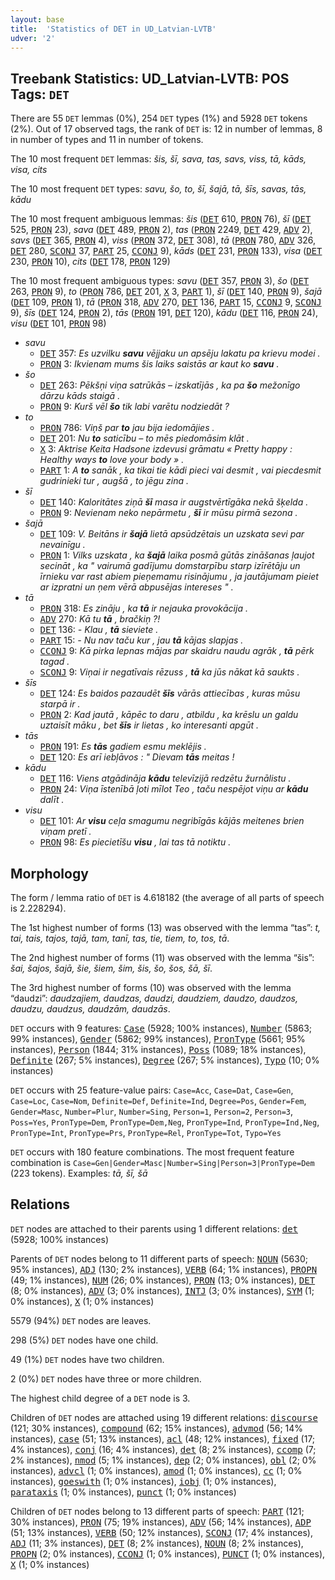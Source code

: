```yaml
---
layout: base
title:  'Statistics of DET in UD_Latvian-LVTB'
udver: '2'
---
```


## Treebank Statistics: UD_Latvian-LVTB: POS Tags: `DET`

There are 55 `DET` lemmas (0%), 254 `DET` types (1%) and 5928 `DET` tokens (2%).
Out of 17 observed tags, the rank of `DET` is: 12 in number of lemmas, 8 in number of types and 11 in number of tokens.

The 10 most frequent `DET` lemmas: <em>šis, šī, sava, tas, savs, viss, tā, kāds, visa, cits</em>

The 10 most frequent `DET` types:  <em>savu, šo, to, šī, šajā, tā, šīs, savas, tās, kādu</em>

The 10 most frequent ambiguous lemmas: <em>šis</em> (<tt><a href="lv_lvtb-pos-DET.html">DET</a></tt> 610, <tt><a href="lv_lvtb-pos-PRON.html">PRON</a></tt> 76), <em>šī</em> (<tt><a href="lv_lvtb-pos-DET.html">DET</a></tt> 525, <tt><a href="lv_lvtb-pos-PRON.html">PRON</a></tt> 23), <em>sava</em> (<tt><a href="lv_lvtb-pos-DET.html">DET</a></tt> 489, <tt><a href="lv_lvtb-pos-PRON.html">PRON</a></tt> 2), <em>tas</em> (<tt><a href="lv_lvtb-pos-PRON.html">PRON</a></tt> 2249, <tt><a href="lv_lvtb-pos-DET.html">DET</a></tt> 429, <tt><a href="lv_lvtb-pos-ADV.html">ADV</a></tt> 2), <em>savs</em> (<tt><a href="lv_lvtb-pos-DET.html">DET</a></tt> 365, <tt><a href="lv_lvtb-pos-PRON.html">PRON</a></tt> 4), <em>viss</em> (<tt><a href="lv_lvtb-pos-PRON.html">PRON</a></tt> 372, <tt><a href="lv_lvtb-pos-DET.html">DET</a></tt> 308), <em>tā</em> (<tt><a href="lv_lvtb-pos-PRON.html">PRON</a></tt> 780, <tt><a href="lv_lvtb-pos-ADV.html">ADV</a></tt> 326, <tt><a href="lv_lvtb-pos-DET.html">DET</a></tt> 280, <tt><a href="lv_lvtb-pos-SCONJ.html">SCONJ</a></tt> 37, <tt><a href="lv_lvtb-pos-PART.html">PART</a></tt> 25, <tt><a href="lv_lvtb-pos-CCONJ.html">CCONJ</a></tt> 9), <em>kāds</em> (<tt><a href="lv_lvtb-pos-DET.html">DET</a></tt> 231, <tt><a href="lv_lvtb-pos-PRON.html">PRON</a></tt> 133), <em>visa</em> (<tt><a href="lv_lvtb-pos-DET.html">DET</a></tt> 230, <tt><a href="lv_lvtb-pos-PRON.html">PRON</a></tt> 10), <em>cits</em> (<tt><a href="lv_lvtb-pos-DET.html">DET</a></tt> 178, <tt><a href="lv_lvtb-pos-PRON.html">PRON</a></tt> 129)

The 10 most frequent ambiguous types:  <em>savu</em> (<tt><a href="lv_lvtb-pos-DET.html">DET</a></tt> 357, <tt><a href="lv_lvtb-pos-PRON.html">PRON</a></tt> 3), <em>šo</em> (<tt><a href="lv_lvtb-pos-DET.html">DET</a></tt> 263, <tt><a href="lv_lvtb-pos-PRON.html">PRON</a></tt> 9), <em>to</em> (<tt><a href="lv_lvtb-pos-PRON.html">PRON</a></tt> 786, <tt><a href="lv_lvtb-pos-DET.html">DET</a></tt> 201, <tt><a href="lv_lvtb-pos-X.html">X</a></tt> 3, <tt><a href="lv_lvtb-pos-PART.html">PART</a></tt> 1), <em>šī</em> (<tt><a href="lv_lvtb-pos-DET.html">DET</a></tt> 140, <tt><a href="lv_lvtb-pos-PRON.html">PRON</a></tt> 9), <em>šajā</em> (<tt><a href="lv_lvtb-pos-DET.html">DET</a></tt> 109, <tt><a href="lv_lvtb-pos-PRON.html">PRON</a></tt> 1), <em>tā</em> (<tt><a href="lv_lvtb-pos-PRON.html">PRON</a></tt> 318, <tt><a href="lv_lvtb-pos-ADV.html">ADV</a></tt> 270, <tt><a href="lv_lvtb-pos-DET.html">DET</a></tt> 136, <tt><a href="lv_lvtb-pos-PART.html">PART</a></tt> 15, <tt><a href="lv_lvtb-pos-CCONJ.html">CCONJ</a></tt> 9, <tt><a href="lv_lvtb-pos-SCONJ.html">SCONJ</a></tt> 9), <em>šīs</em> (<tt><a href="lv_lvtb-pos-DET.html">DET</a></tt> 124, <tt><a href="lv_lvtb-pos-PRON.html">PRON</a></tt> 2), <em>tās</em> (<tt><a href="lv_lvtb-pos-PRON.html">PRON</a></tt> 191, <tt><a href="lv_lvtb-pos-DET.html">DET</a></tt> 120), <em>kādu</em> (<tt><a href="lv_lvtb-pos-DET.html">DET</a></tt> 116, <tt><a href="lv_lvtb-pos-PRON.html">PRON</a></tt> 24), <em>visu</em> (<tt><a href="lv_lvtb-pos-DET.html">DET</a></tt> 101, <tt><a href="lv_lvtb-pos-PRON.html">PRON</a></tt> 98)


* <em>savu</em>
  * <tt><a href="lv_lvtb-pos-DET.html">DET</a></tt> 357: <em>Es uzvilku <b>savu</b> vējjaku un apsēju lakatu pa krievu modei .</em>
  * <tt><a href="lv_lvtb-pos-PRON.html">PRON</a></tt> 3: <em>Ikvienam mums šis laiks saistās ar kaut ko <b>savu</b> .</em>
* <em>šo</em>
  * <tt><a href="lv_lvtb-pos-DET.html">DET</a></tt> 263: <em>Pēkšņi viņa satrūkās – izskatījās , ka pa <b>šo</b> mežonīgo dārzu kāds staigā .</em>
  * <tt><a href="lv_lvtb-pos-PRON.html">PRON</a></tt> 9: <em>Kurš vēl <b>šo</b> tik labi varētu nodziedāt ?</em>
* <em>to</em>
  * <tt><a href="lv_lvtb-pos-PRON.html">PRON</a></tt> 786: <em>Viņš par <b>to</b> jau bija iedomājies .</em>
  * <tt><a href="lv_lvtb-pos-DET.html">DET</a></tt> 201: <em>Nu <b>to</b> saticību – to mēs piedomāsim klāt .</em>
  * <tt><a href="lv_lvtb-pos-X.html">X</a></tt> 3: <em>Aktrise Keita Hadsone izdevusi grāmatu « Pretty happy : Healthy ways <b>to</b> love your body » .</em>
  * <tt><a href="lv_lvtb-pos-PART.html">PART</a></tt> 1: <em>A <b>to</b> sanāk , ka tikai tie kādi pieci vai desmit , vai piecdesmit gudrinieki tur , augšā , to jēgu zina .</em>
* <em>šī</em>
  * <tt><a href="lv_lvtb-pos-DET.html">DET</a></tt> 140: <em>Kaloritātes ziņā <b>šī</b> masa ir augstvērtīgāka nekā šķelda .</em>
  * <tt><a href="lv_lvtb-pos-PRON.html">PRON</a></tt> 9: <em>Nevienam neko nepārmetu , <b>šī</b> ir mūsu pirmā sezona .</em>
* <em>šajā</em>
  * <tt><a href="lv_lvtb-pos-DET.html">DET</a></tt> 109: <em>V. Beitāns ir <b>šajā</b> lietā apsūdzētais un uzskata sevi par nevainīgu .</em>
  * <tt><a href="lv_lvtb-pos-PRON.html">PRON</a></tt> 1: <em>Vilks uzskata , ka <b>šajā</b> laika posmā gūtās zināšanas ļaujot secināt , ka " vairumā gadījumu domstarpību starp izīrētāju un īrnieku var rast abiem pieņemamu risinājumu , ja jautājumam pieiet ar izpratni un ņem vērā abpusējas intereses " .</em>
* <em>tā</em>
  * <tt><a href="lv_lvtb-pos-PRON.html">PRON</a></tt> 318: <em>Es zināju , ka <b>tā</b> ir nejauka provokācija .</em>
  * <tt><a href="lv_lvtb-pos-ADV.html">ADV</a></tt> 270: <em>Kā tu <b>tā</b> , bračkiņ ?!</em>
  * <tt><a href="lv_lvtb-pos-DET.html">DET</a></tt> 136: <em>- Klau , <b>tā</b> sieviete .</em>
  * <tt><a href="lv_lvtb-pos-PART.html">PART</a></tt> 15: <em>- Nu nav taču kur , jau <b>tā</b> kājas slapjas .</em>
  * <tt><a href="lv_lvtb-pos-CCONJ.html">CCONJ</a></tt> 9: <em>Kā pirka lepnas mājas par skaidru naudu agrāk , <b>tā</b> pērk tagad .</em>
  * <tt><a href="lv_lvtb-pos-SCONJ.html">SCONJ</a></tt> 9: <em>Viņai ir negatīvais rēzuss , <b>tā</b> ka jūs nākat kā saukts .</em>
* <em>šīs</em>
  * <tt><a href="lv_lvtb-pos-DET.html">DET</a></tt> 124: <em>Es baidos pazaudēt <b>šīs</b> vārās attiecības , kuras mūsu starpā ir .</em>
  * <tt><a href="lv_lvtb-pos-PRON.html">PRON</a></tt> 2: <em>Kad jautā , kāpēc to daru , atbildu , ka krēslu un galdu uztaisīt māku , bet <b>šīs</b> ir lietas , ko interesanti apgūt .</em>
* <em>tās</em>
  * <tt><a href="lv_lvtb-pos-PRON.html">PRON</a></tt> 191: <em>Es <b>tās</b> gadiem esmu meklējis .</em>
  * <tt><a href="lv_lvtb-pos-DET.html">DET</a></tt> 120: <em>Es arī iebļāvos : " Dievam <b>tās</b> meitas !</em>
* <em>kādu</em>
  * <tt><a href="lv_lvtb-pos-DET.html">DET</a></tt> 116: <em>Viens atgādināja <b>kādu</b> televīzijā redzētu žurnālistu .</em>
  * <tt><a href="lv_lvtb-pos-PRON.html">PRON</a></tt> 24: <em>Viņa īstenībā ļoti mīlot Teo , taču nespējot viņu ar <b>kādu</b> dalīt .</em>
* <em>visu</em>
  * <tt><a href="lv_lvtb-pos-DET.html">DET</a></tt> 101: <em>Ar <b>visu</b> ceļa smagumu negribīgās kājās meitenes brien viņam pretī .</em>
  * <tt><a href="lv_lvtb-pos-PRON.html">PRON</a></tt> 98: <em>Es piecietīšu <b>visu</b> , lai tas tā notiktu .</em>

## Morphology

The form / lemma ratio of `DET` is 4.618182 (the average of all parts of speech is 2.228294).

The 1st highest number of forms (13) was observed with the lemma “tas”: <em>t, tai, tais, tajos, tajā, tam, tanī, tas, tie, tiem, to, tos, tā</em>.

The 2nd highest number of forms (11) was observed with the lemma “šis”: <em>šai, šajos, šajā, šie, šiem, šim, šis, šo, šos, šā, šī</em>.

The 3rd highest number of forms (10) was observed with the lemma “daudzi”: <em>daudzajiem, daudzas, daudzi, daudziem, daudzo, daudzos, daudzu, daudzus, daudzām, daudzās</em>.

`DET` occurs with 9 features: <tt><a href="lv_lvtb-feat-Case.html">Case</a></tt> (5928; 100% instances), <tt><a href="lv_lvtb-feat-Number.html">Number</a></tt> (5863; 99% instances), <tt><a href="lv_lvtb-feat-Gender.html">Gender</a></tt> (5862; 99% instances), <tt><a href="lv_lvtb-feat-PronType.html">PronType</a></tt> (5661; 95% instances), <tt><a href="lv_lvtb-feat-Person.html">Person</a></tt> (1844; 31% instances), <tt><a href="lv_lvtb-feat-Poss.html">Poss</a></tt> (1089; 18% instances), <tt><a href="lv_lvtb-feat-Definite.html">Definite</a></tt> (267; 5% instances), <tt><a href="lv_lvtb-feat-Degree.html">Degree</a></tt> (267; 5% instances), <tt><a href="lv_lvtb-feat-Typo.html">Typo</a></tt> (10; 0% instances)

`DET` occurs with 25 feature-value pairs: `Case=Acc`, `Case=Dat`, `Case=Gen`, `Case=Loc`, `Case=Nom`, `Definite=Def`, `Definite=Ind`, `Degree=Pos`, `Gender=Fem`, `Gender=Masc`, `Number=Plur`, `Number=Sing`, `Person=1`, `Person=2`, `Person=3`, `Poss=Yes`, `PronType=Dem`, `PronType=Dem,Neg`, `PronType=Ind`, `PronType=Ind,Neg`, `PronType=Int`, `PronType=Prs`, `PronType=Rel`, `PronType=Tot`, `Typo=Yes`

`DET` occurs with 180 feature combinations.
The most frequent feature combination is `Case=Gen|Gender=Masc|Number=Sing|Person=3|PronType=Dem` (223 tokens).
Examples: <em>tā, šī, šā</em>


## Relations

`DET` nodes are attached to their parents using 1 different relations: <tt><a href="lv_lvtb-dep-det.html">det</a></tt> (5928; 100% instances)

Parents of `DET` nodes belong to 11 different parts of speech: <tt><a href="lv_lvtb-pos-NOUN.html">NOUN</a></tt> (5630; 95% instances), <tt><a href="lv_lvtb-pos-ADJ.html">ADJ</a></tt> (130; 2% instances), <tt><a href="lv_lvtb-pos-VERB.html">VERB</a></tt> (64; 1% instances), <tt><a href="lv_lvtb-pos-PROPN.html">PROPN</a></tt> (49; 1% instances), <tt><a href="lv_lvtb-pos-NUM.html">NUM</a></tt> (26; 0% instances), <tt><a href="lv_lvtb-pos-PRON.html">PRON</a></tt> (13; 0% instances), <tt><a href="lv_lvtb-pos-DET.html">DET</a></tt> (8; 0% instances), <tt><a href="lv_lvtb-pos-ADV.html">ADV</a></tt> (3; 0% instances), <tt><a href="lv_lvtb-pos-INTJ.html">INTJ</a></tt> (3; 0% instances), <tt><a href="lv_lvtb-pos-SYM.html">SYM</a></tt> (1; 0% instances), <tt><a href="lv_lvtb-pos-X.html">X</a></tt> (1; 0% instances)

5579 (94%) `DET` nodes are leaves.

298 (5%) `DET` nodes have one child.

49 (1%) `DET` nodes have two children.

2 (0%) `DET` nodes have three or more children.

The highest child degree of a `DET` node is 3.

Children of `DET` nodes are attached using 19 different relations: <tt><a href="lv_lvtb-dep-discourse.html">discourse</a></tt> (121; 30% instances), <tt><a href="lv_lvtb-dep-compound.html">compound</a></tt> (62; 15% instances), <tt><a href="lv_lvtb-dep-advmod.html">advmod</a></tt> (56; 14% instances), <tt><a href="lv_lvtb-dep-case.html">case</a></tt> (51; 13% instances), <tt><a href="lv_lvtb-dep-acl.html">acl</a></tt> (48; 12% instances), <tt><a href="lv_lvtb-dep-fixed.html">fixed</a></tt> (17; 4% instances), <tt><a href="lv_lvtb-dep-conj.html">conj</a></tt> (16; 4% instances), <tt><a href="lv_lvtb-dep-det.html">det</a></tt> (8; 2% instances), <tt><a href="lv_lvtb-dep-ccomp.html">ccomp</a></tt> (7; 2% instances), <tt><a href="lv_lvtb-dep-nmod.html">nmod</a></tt> (5; 1% instances), <tt><a href="lv_lvtb-dep-dep.html">dep</a></tt> (2; 0% instances), <tt><a href="lv_lvtb-dep-obl.html">obl</a></tt> (2; 0% instances), <tt><a href="lv_lvtb-dep-advcl.html">advcl</a></tt> (1; 0% instances), <tt><a href="lv_lvtb-dep-amod.html">amod</a></tt> (1; 0% instances), <tt><a href="lv_lvtb-dep-cc.html">cc</a></tt> (1; 0% instances), <tt><a href="lv_lvtb-dep-goeswith.html">goeswith</a></tt> (1; 0% instances), <tt><a href="lv_lvtb-dep-iobj.html">iobj</a></tt> (1; 0% instances), <tt><a href="lv_lvtb-dep-parataxis.html">parataxis</a></tt> (1; 0% instances), <tt><a href="lv_lvtb-dep-punct.html">punct</a></tt> (1; 0% instances)

Children of `DET` nodes belong to 13 different parts of speech: <tt><a href="lv_lvtb-pos-PART.html">PART</a></tt> (121; 30% instances), <tt><a href="lv_lvtb-pos-PRON.html">PRON</a></tt> (75; 19% instances), <tt><a href="lv_lvtb-pos-ADV.html">ADV</a></tt> (56; 14% instances), <tt><a href="lv_lvtb-pos-ADP.html">ADP</a></tt> (51; 13% instances), <tt><a href="lv_lvtb-pos-VERB.html">VERB</a></tt> (50; 12% instances), <tt><a href="lv_lvtb-pos-SCONJ.html">SCONJ</a></tt> (17; 4% instances), <tt><a href="lv_lvtb-pos-ADJ.html">ADJ</a></tt> (11; 3% instances), <tt><a href="lv_lvtb-pos-DET.html">DET</a></tt> (8; 2% instances), <tt><a href="lv_lvtb-pos-NOUN.html">NOUN</a></tt> (8; 2% instances), <tt><a href="lv_lvtb-pos-PROPN.html">PROPN</a></tt> (2; 0% instances), <tt><a href="lv_lvtb-pos-CCONJ.html">CCONJ</a></tt> (1; 0% instances), <tt><a href="lv_lvtb-pos-PUNCT.html">PUNCT</a></tt> (1; 0% instances), <tt><a href="lv_lvtb-pos-X.html">X</a></tt> (1; 0% instances)

